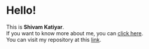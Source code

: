 # Hello! <br>
This is <b>Shivam Katiyar</b>. <br>
If you want to know more about me, you can <a href = "https://github.com/krypton001">click here</a>. <br>
You can visit my repository at this <a href = "https://github.com/krypton001/GoGit-TestRepo">link</a>.

